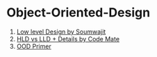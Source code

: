 # Object-Oriented-Design
1. [Low level Design by Soumwajit](https://www.youtube.com/playlist?list=PL12BCqE-Lp650Cg6FZW7SoZwN8Rw1WJI7)
2. [HLD vs LLD + Details by Code Mate](https://www.youtube.com/playlist?list=PLAC2AM9O1C5KioUMeH9qIjbAV_RMmX8rd)
3. [OOD Primer](https://github.com/emotionless/low-level-design-primer/blob/master/solutions.md)
